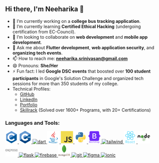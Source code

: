 ## Hi there, I'm Neeharika 👋

<!--
**Neha220803/Neha220803** is a ✨ _special_ ✨ repository because its `README.md` (this file) appears on your GitHub profile.

- 🔭 I’m currently working on a college bus tracking application.
- 🌱 I’m currently learning Certified Ethical Hacking (undergoing certification from EC-Council).
- 👯 I’m looking to collaborate on web development and mobile app development projects.
- 🤔 I’m looking for help with ...
- 💬 Ask me about Flutter development, web application security, and organizing tech events.
- 📫 How to reach me: neeharika.srinivasan@gmail.com
- 😄 Pronouns: She/Her
- ⚡ Fun fact: I led Google DSC events that boosted over 100 student participants and organized tech sessions for more than 350 students.
- Technical Profiles:
- [GitHub](https://github.com/Neha220803)
- [LinkedIn](https://www.linkedin.com/in/neeharika-s/)
- [Portfolio](https://neeharika.web.app)
- [Skillrack](https://www.skillrack.com/faces/resume.xhtml?id=391377&key=3eaaccd6284447d0ed65aa47c991d96a91ecfa46)
-->

- 🔭 I’m currently working on a **college bus tracking application**.
- 🌱 I’m currently learning **Certified Ethical Hacking** (undergoing certification from EC-Council).
- 👯 I’m looking to collaborate on **web development** and **mobile app development**.
- 💬 Ask me about **Flutter development**, **web application security**, and **organizing tech events**.
- 📫 How to reach me: **neeharika.srinivasan@gmail.com**
- 😄 Pronouns: **She/Her**
- ⚡ Fun fact: I led **Google DSC events** that boosted over **100 student participants** in Google's Solution Challenge and organized tech sessions for more than 350 students of my college.
- Technical Profiles:
    - [GitHub](https://github.com/Neha220803)
    - [LinkedIn](https://www.linkedin.com/in/neeharika-s/)
    - [Portfolio](https://neeharika.web.app)
    - [Skillrack](https://www.skillrack.com/faces/resume.xhtml?id=391377&key=3eaaccd6284447d0ed65aa47c991d96a91ecfa46) (Solved over 1600+ Programs, with 20+ Certifications)

<h3 align="left">Languages and Tools:</h3>
<p align="left">
  <a href="https://www.cprogramming.com/" target="_blank"> 
    <img src="https://raw.githubusercontent.com/devicons/devicon/master/icons/c/c-original.svg" alt="c" width="40" height="40"/> 
  </a>
  <a href="https://www.w3schools.com/cpp/" target="_blank"> 
    <img src="https://raw.githubusercontent.com/devicons/devicon/master/icons/cplusplus/cplusplus-original.svg" alt="cplusplus" width="40" height="40"/> 
  </a>
  <a href="https://dart.dev" target="_blank"> 
    <img src="https://www.vectorlogo.zone/logos/dartlang/dartlang-icon.svg" alt="dart" width="40" height="40"/> 
  </a>
  <a href="https://www.java.com" target="_blank"> 
    <img src="https://raw.githubusercontent.com/devicons/devicon/master/icons/java/java-original.svg" alt="java" width="40" height="40"/> 
  </a>
  <a href="https://developer.mozilla.org/en-US/docs/Web/JavaScript" target="_blank"> 
    <img src="https://raw.githubusercontent.com/devicons/devicon/master/icons/javascript/javascript-original.svg" alt="javascript" width="40" height="40"/> 
  </a>
  <a href="https://www.python.org" target="_blank"> 
    <img src="https://raw.githubusercontent.com/devicons/devicon/master/icons/python/python-original.svg" alt="python" width="40" height="40"/> 
  </a>
  <a href="https://getbootstrap.com" target="_blank"> 
    <img src="https://raw.githubusercontent.com/devicons/devicon/master/icons/bootstrap/bootstrap-plain-wordmark.svg" alt="bootstrap" width="40" height="40"/> 
  </a>
  <a href="https://tailwindcss.com/" target="_blank"> 
    <img src="https://www.vectorlogo.zone/logos/tailwindcss/tailwindcss-icon.svg" alt="tailwind" width="40" height="40"/> 
  </a>
  <a href="https://reactjs.org/" target="_blank"> 
    <img src="https://raw.githubusercontent.com/devicons/devicon/master/icons/react/react-original-wordmark.svg" alt="react" width="40" height="40"/> 
  </a>
  <a href="https://nodejs.org" target="_blank"> 
    <img src="https://raw.githubusercontent.com/devicons/devicon/master/icons/nodejs/nodejs-original-wordmark.svg" alt="nodejs" width="40" height="40"/> 
  </a>
  <a href="https://expressjs.com/" target="_blank"> 
    <img src="https://raw.githubusercontent.com/devicons/devicon/master/icons/express/express-original-wordmark.svg" alt="express" width="40" height="40"/> 
  </a>
  <a href="https://flask.palletsprojects.com/" target="_blank"> 
    <img src="https://www.vectorlogo.zone/logos/pocoo_flask/pocoo_flask-icon.svg" alt="flask" width="40" height="40"/> 
  </a>
  <a href="https://firebase.google.com/" target="_blank"> 
    <img src="https://www.vectorlogo.zone/logos/firebase/firebase-icon.svg" alt="firebase" width="40" height="40"/> 
  </a>
  <a href="https://www.mongodb.com/" target="_blank"> 
    <img src="https://raw.githubusercontent.com/devicons/devicon/master/icons/mongodb/mongodb-original-wordmark.svg" alt="mongodb" width="40" height="40"/> 
  </a>
  <a href="https://git-scm.com/" target="_blank"> 
    <img src="https://www.vectorlogo.zone/logos/git-scm/git-scm-icon.svg" alt="git" width="40" height="40"/> 
  </a>
  <a href="https://www.figma.com/" target="_blank"> 
    <img src="https://www.vectorlogo.zone/logos/figma/figma-icon.svg" alt="figma" width="40" height="40"/> 
  </a>
<a href="https://ionicframework.com/" target="_blank"> 
  <img src="https://static-00.iconduck.com/assets.00/ionic-icon-2048x2048-lmy3f68o.png" alt="ionic" width="40" height="40"/> 
</a>
</p>
